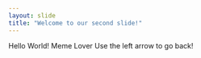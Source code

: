 ```yaml
---
layout: slide
title: "Welcome to our second slide!"
---
```

Hello World! Meme Lover 
Use the left arrow to go back!
